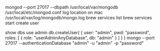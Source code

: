 mongod --port 27017 --dbpath /usr/local/var/mongodb
/usr/local/etc/mongod.conf
log location on mac /usr/local/var/log/mongodb/mongo.log
brew services list
brew services start
create user

show dbs
use admin
db.createUser(
  {
    user: "admin",
    pwd: "password",
    roles: [ { role: "userAdminAnyDatabase", db: "admin" } ]
  }
)
mongo --port 27017  --authenticationDatabase "admin" -u "admin" -p "password"